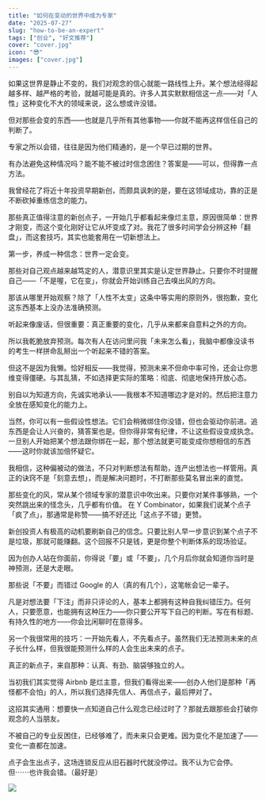 ```yaml
---
title: "如何在变动的世界中成为专家"
date: "2025-07-27"
slug: "how-to-be-an-expert"
tags: ["创业", "好文推荐"]
cover: "cover.jpg"
icon: "😎"
images: ["cover.jpg"]
---
```

如果这世界是静止不变的，我们对观念的信心就能一路线性上升。某个想法经得起越多样、越严格的考验，就越可能是真的。许多人其实默默相信这一点——对「人性」这种变化不大的领域来说，这么想或许没错。



但对那些会变的东西——也就是几乎所有其他事物——你就不能再这样信任自己的判断了。



专家之所以会错，往往是因为他们精通的，是一个早已过期的世界。



有办法避免这种情况吗？能不能不被过时信念困住？答案是——可以，但得靠一点方法。



我曾经花了将近十年投资早期新创，而颇具讽刺的是，要在这领域成功，靠的正是不断砍掉重练信念的能力。



那些真正值得注意的新创点子，一开始几乎都看起来像烂主意，原因很简单：世界才刚变，而这个变化刚好让它从坏变成了对。我花了很多时间学会分辨这种「翻盘」，而这套技巧，其实也能套用在一切新想法上。



第一步，养成一种信念：世界一定会变。



那些对自己观点越来越笃定的人，潜意识里其实是认定世界静止。只要你不时提醒自己——「不是喔，它在变」，你就会开始训练自己去嗅出风的方向。



那该从哪里开始观察？除了「人性不太变」这条中等实用的原则外，很抱歉，变化这东西基本上没办法准确预测。



听起来像废话，但很重要：真正重要的变化，几乎从来都来自意料之外的方向。



所以我乾脆放弃预测。每次有人在访问里问我「未来怎么看」，我脑中都像没读书的考生一样拼命乱掰出一个听起来不错的答案。



但这不是因为我懒。恰好相反——我觉得，预测未来不但命中率可怜，还会让你思维变得僵硬。与其乱猜，不如选择更实际的策略：彻底、彻底地保持开放心态。



别自以为知道方向，先诚实地承认——我根本不知道哪边才是对的。然后把注意力全放在感知变化的能力上。



当然，你可以有一些假设性想法。它们会稍微绑住你没错，但也会驱动你前进。追东西是会让人兴奋的，猜答案也是。但你得非常有纪律，不让这些假设变成执念。
一旦别人开始把某个想法跟你绑在一起，那个想法就更可能变成你想相信的东西——这时你就该加倍怀疑它。



我相信，这种偏被动的做法，不只对判断想法有帮助，连产出想法也一样管用。真正的诀窍不是「刻意去想」，而是解决问题时，不打断那些莫名冒出来的直觉。



那些变化的风，常从某个领域专家的潜意识中吹出来。只要你对某件事够熟，一个突然跳出来的怪念头，几乎都有价值。
在 Y Combinator，如果我们说某个点子「疯了点」，那通常是称赞——搞不好还比「这点子不错」更赞。



新创投资人有极高的动机要刷新自己的信念。只要比别人早一步意识到某个点子不是垃圾，那就可能赚翻。这个回报不只是钱，更是你整个判断体系的现场验证。



因为创办人站在你面前，你得说「要」或「不要」，几个月后你就会知道你当时是神预测，还是大走眼。



那些说「不要」而错过 Google 的人（真的有几个），这笔帐会记一辈子。



凡是对想法要「下注」而非只评论的人，基本上都拥有这种自我纠错压力。任何人，只要愿意，也能拥有这种压力——你只要公开写下自己的判断。写在有标题、有持久性的地方——你会比闲聊时在意得多。



另一个我很常用的技巧：一开始先看人，不先看点子。虽然我们无法预测未来的点子长什么样，但我很能预测什么样的人会生出未来的点子。



真正的新点子，来自那种：认真、有劲、脑袋够独立的人。



当初我们其实觉得 Airbnb 是烂主意，但我们看得出来——创办人他们是那种「再怪都不会怕」的人，所以我们选择先信人、再信点子，最后押对了。



这招其实通用：想要快一点知道自己什么观念已经过时了？那就去跟那些会打破你观念的人当朋友。



不被自己的专业反困住，已经够难了，而未来只会更难。因为变化不是加速了——变化一直都在加速。



点子会生出点子，这场连锁反应从旧石器时代就没停过。我不认为它会停。
但⋯⋯也许我会错。（最好是）




![](https://prod-files-secure.s3.us-west-2.amazonaws.com/112d0858-5090-4d34-a606-b75eb8d65fd2/46476355-9cf3-4e99-9b7a-3531bc426380/1000202064.png?X-Amz-Algorithm=AWS4-HMAC-SHA256&X-Amz-Content-Sha256=UNSIGNED-PAYLOAD&X-Amz-Credential=ASIAZI2LB466WWXW7GS5%2F20250823%2Fus-west-2%2Fs3%2Faws4_request&X-Amz-Date=20250823T223221Z&X-Amz-Expires=3600&X-Amz-Security-Token=IQoJb3JpZ2luX2VjEN7%2F%2F%2F%2F%2F%2F%2F%2F%2F%2FwEaCXVzLXdlc3QtMiJGMEQCIFYRORp%2Bvd3tISPLM2gKLAbU0tcPLAoNk202%2F%2FKLwMYqAiApWatBKBfII2AMwrf84BOemcCtuV7AXXWjjbS%2FURCfZSr%2FAwg3EAAaDDYzNzQyMzE4MzgwNSIMJGdorqxLKdGeZD60KtwDbP6jyefYU9YcAe8GWPbvYLeXiThIQ0rx4XZQBO6%2F2MHTx6TWLbIesOI9ZB6%2FN%2F7U96s%2FhucO9o2UmvqzHMduWNWSs8C1i3%2BhcvQkJg3E3gXVlSarF8bVau%2FBlf3gq%2FI8hM5G6%2Br9uXElwqAA3GSmJkYf4CERkHjQyJZXpvoIvezSz6dgf3FPMdJTIekcqipjzQ2RJSKTJzkENz%2FJbjOoy1BE82IKqlUrO7cC25mSxvx8MlYxY1UgeiGrik9Jmu9EA%2FopacnkcjWsAi%2BMlV4P34fPe%2FAgljH2Op4homwSFOSaOHJwB1x%2FdKxN3oOjvTGHEBz1LVcbGKB1mZCYpMIXgxwacMO1f6Yv5g13OJmrif7HVianRwshWcK0jiu8BDiBiV0AIbX%2BpvW23onE7KjqaHQDx7NoXhobS7wbSk6j1eXRMm1eanDpdsjNDFxJc7SxddKRtidGPXe%2FPa99hlWdY2Dv5truT5aG72nRJvLqt6bVjpvFMEvlLO1kOLII%2FjJjpa5KLfxVcbg0LcRcpgLwG%2FH1KFmyi8ozuL%2FN9eh8qNqI5piZZgr%2FrLbRTtFlwVPZBQatjmoGkFTZ%2F3IhKUX8gKf%2B2hkbDa6XUsJXa4%2By4Sk0uraIFSQ7Au2nfoIwluaoxQY6pgFbk6XhcPuIXOdcof54xJjj%2B2hmutS2RK3G%2FQ4KkeIqzFFOp7QDWydc8dXID4L3wzsLc4%2F%2FjZCH55UqJZyT8ZYLIejHFF0UQ2QeskqyWGM2uwmKyLaUqiRpVdf67r1oKvsDPZvetxlneFUVxpe0pge5ghx9ZgbQINWxU%2BAjLmW7pZ2FFkAIBC1v9Rd7p%2FyWiPhDEvEzaHfwrDkcqH5qyJdSdzvlxeKr&X-Amz-Signature=406b97185aea0fe1fdf657d2ee84e16354742279eba9504b64360c0ba05b7695&X-Amz-SignedHeaders=host&x-amz-checksum-mode=ENABLED&x-id=GetObject)

